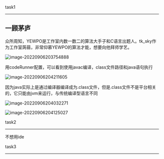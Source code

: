task1

-----------------

## 一顾茅庐

众所周知，YEWPO是工作室内数一数二的算法大手子和C语言出题人。tk_sky作为工作室蒟蒻，非常仰慕YEWPO的算法才能，想要向他拜师学艺。

![image-20220906203754888](C:\Users\yuanz\AppData\Roaming\Typora\typora-user-images\image-20220906203754888.png)

用codeRunner配置，可以看到使用javac编译，class文件路径和java语句执行

![image-20220906204211605](C:\Users\yuanz\AppData\Roaming\Typora\typora-user-images\image-20220906204211605.png)

因为java实际上是通过编译器编译成为.class文件，但是.class文件不是平台相关的，它只能由jvm来运行，与传统编译型语言不同

![image-20220906204032271](C:\Users\yuanz\AppData\Roaming\Typora\typora-user-images\image-20220906204032271.png)

![image-20220906204125027](C:\Users\yuanz\AppData\Roaming\Typora\typora-user-images\image-20220906204125027.png)

task2

----------------

不想用ide

task3

---------------------

